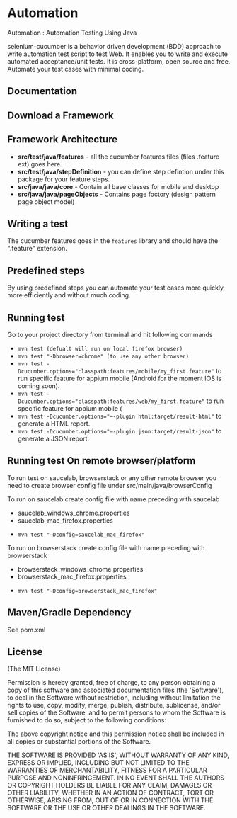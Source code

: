 Automation
=================

Automation : Automation Testing Using Java

selenium-cucumber is a behavior driven development (BDD) approach to write automation test script to test Web.
It enables you to write and execute automated acceptance/unit tests.
It is cross-platform, open source and free.
Automate your test cases with minimal coding.

Documentation
-------------


Download a Framework
--------------

Framework Architecture
--------------
	
* **src/test/java/features** - all the cucumber features files (files .feature ext) goes here.
* **src/test/java/stepDefinition** - you can define step defintion under this package for your feature steps.
* **src/java/java/core** - Contain all base classes for mobile and desktop
* **src/java/java/pageObjects** - Contains page foctory (design pattern page object model)

Writing a test
--------------

The cucumber features goes in the `features` library and should have the ".feature" extension.


Predefined steps
-----------------
By using predefined steps you can automate your test cases more quickly, more efficiently and without much coding.


Running test
--------------

Go to your project directory from terminal and hit following commands
* `mvn test (defualt will run on local firefox browser)`
* `mvn test "-Dbrowser=chrome" (to use any other browser)`
* `mvn test -Dcucumber.options="classpath:features/mobile/my_first.feature"` to run specific feature for appium mobile (Android for the moment IOS is coming soon).
* `mvn test -Dcucumber.options="classpath:features/web/my_first.feature"` to run specific feature for appium mobile (
* `mvn test -Dcucumber.options="–-plugin html:target/result-html"` to generate a HTML report.
* `mvn test -Dcucumber.options="–-plugin json:target/result-json"` to generate a JSON report.

Running test On remote browser/platform
---------------------------------------

To run test on saucelab, browserstack or any other remote browser you need to create browser config file under src/main/java/browserConfig

To run on saucelab create config file with name preceding with saucelab
- saucelab_windows_chrome.properties
- saucelab_mac_firefox.properties

* `mvn test "-Dconfig=saucelab_mac_firefox"`

To run on browserstack create config file with name preceding with browserstack
- browserstack_windows_chrome.properties
- browserstack_mac_firefox.properties

* `mvn test "-Dconfig=browserstack_mac_firefox"`

Maven/Gradle Dependency
-----------------------

See pom.xml

License
-------

(The MIT License)

Permission is hereby granted, free of charge, to any person obtaining a copy of this software and associated documentation files (the 'Software'), to deal in the Software without restriction, including without limitation the rights to use, copy, modify, merge, publish, distribute, sublicense, and/or sell copies of the Software, and to permit persons to whom the Software is furnished to do so, subject to the following conditions:

The above copyright notice and this permission notice shall be included in all copies or substantial portions of the Software.

THE SOFTWARE IS PROVIDED 'AS IS', WITHOUT WARRANTY OF ANY KIND, EXPRESS OR IMPLIED, INCLUDING BUT NOT LIMITED TO THE WARRANTIES OF MERCHANTABILITY, FITNESS FOR A PARTICULAR PURPOSE AND NONINFRINGEMENT. IN NO EVENT SHALL THE AUTHORS OR COPYRIGHT HOLDERS BE LIABLE FOR ANY CLAIM, DAMAGES OR OTHER LIABILITY, WHETHER IN AN ACTION OF CONTRACT, TORT OR OTHERWISE, ARISING FROM, OUT OF OR IN CONNECTION WITH THE SOFTWARE OR THE USE OR OTHER DEALINGS IN THE SOFTWARE.
